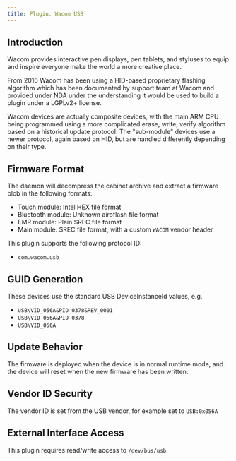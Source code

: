 ```yaml
---
title: Plugin: Wacom USB
---
```


## Introduction

Wacom provides interactive pen displays, pen tablets, and styluses to equip and
inspire everyone make the world a more creative place.

From 2016 Wacom has been using a HID-based proprietary flashing algorithm which
has been documented by support team at Wacom and provided under NDA under the
understanding it would be used to build a plugin under a LGPLv2+ license.

Wacom devices are actually composite devices, with the main ARM CPU being
programmed using a more complicated erase, write, verify algorithm based
on a historical update protocol. The "sub-module" devices use a newer protocol,
again based on HID, but are handled differently depending on their type.

## Firmware Format

The daemon will decompress the cabinet archive and extract a firmware blob in
the following formats:

* Touch module: Intel HEX file format
* Bluetooth module: Unknown airoflash file format
* EMR module: Plain SREC file format
* Main module: SREC file format, with a custom `WACOM` vendor header

This plugin supports the following protocol ID:

* `com.wacom.usb`

## GUID Generation

These devices use the standard USB DeviceInstanceId values, e.g.

* `USB\VID_056A&PID_0378&REV_0001`
* `USB\VID_056A&PID_0378`
* `USB\VID_056A`

## Update Behavior

The firmware is deployed when the device is in normal runtime mode, and the
device will reset when the new firmware has been written.

## Vendor ID Security

The vendor ID is set from the USB vendor, for example set to `USB:0x056A`

## External Interface Access

This plugin requires read/write access to `/dev/bus/usb`.
